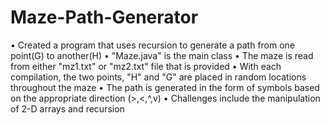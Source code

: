# Maze-Path-Generator
•	Created a program that uses recursion to generate a path from one point(G) to another(H)
• "Maze.java" is the main class
•	The maze is read from either "mz1.txt" or "mz2.txt" file that is provided
•	With each compilation, the two points, "H" and "G" are placed in random locations throughout the maze
•	The path is generated in the form of symbols based on the appropriate direction (>,<,^,v)
•	Challenges include the manipulation of 2-D arrays and recursion
